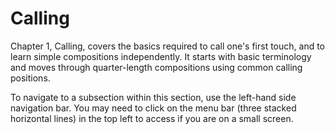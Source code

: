 # Calling

Chapter 1, Calling, covers the basics required to call one's first touch, and to learn simple compositions independently. It starts with basic terminology and moves through quarter-length compositions using common calling positions.

To navigate to a subsection within this section, use the left-hand side navigation bar. You may need to click on the menu bar (three stacked horizontal lines) in the top left to access if you are on a small screen.